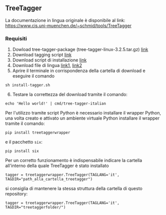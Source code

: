## TreeTagger

La documentazione in lingua originale è disponibile al link: https://www.cis.uni-muenchen.de/~schmid/tools/TreeTagger 

### Requisiti
1. Dowload tree-tagger-package (tree-tagger-linux-3.2.5.tar.gz) [link](https://www.cis.uni-muenchen.de/~schmid/tools/TreeTagger/)
2. Download tagging script [link](https://www.cis.uni-muenchen.de/~schmid/tools/TreeTagger/data/tagger-scripts.tar.gz)
3. Download script di installazione [link](https://www.cis.uni-muenchen.de/~schmid/tools/TreeTagger/data/install-tagger.sh)
4. Download file di lingua [link1](https://www.cis.uni-muenchen.de/~schmid/tools/TreeTagger/data/italian.par.gz), [link2](https://www.cis.uni-muenchen.de/~schmid/tools/TreeTagger/data/italian2.par.gz)
5. Aprire il terminale in corrispondenza della cartella di download e eseguire il comando
```
sh install-tagger.sh
```
6. Testare la correttezza del download tramite il comando:
```
echo 'Hello world!' | cmd/tree-tagger-italian
```

Per l'utilizzo tramite script Python è necessario installare il wrapper Python, una volta creato e attivato un ambiente virtuale Python installare il wrapper tramite il comando:

```
pip install treetaggerwrapper
```

e il pacchetto `six`:

```
pip install six
```

Per un corretto funzionamento è indispensabile indicare la cartella all'interno della quale TreeTagger è stato installato
```
tagger = treetaggerwrapper.TreeTagger(TAGLANG='it', TAGDIR="path_alla_cartella_treetagger")
```

si consiglia di mantenere la stessa struttura della cartella di questo repository:

```
tagger = treetaggerwrapper.TreeTagger(TAGLANG='it', TAGDIR="treetaggerfolder/")
```



